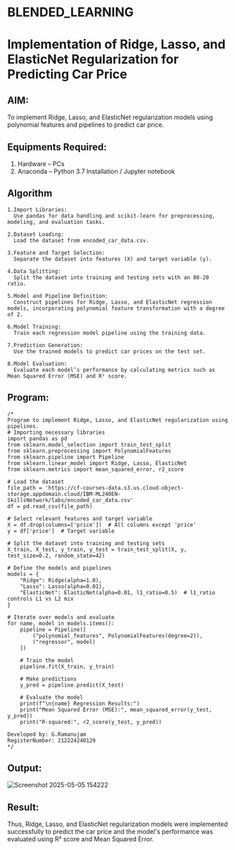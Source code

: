 # BLENDED_LEARNING
# Implementation of Ridge, Lasso, and ElasticNet Regularization for Predicting Car Price

## AIM:
To implement Ridge, Lasso, and ElasticNet regularization models using polynomial features and pipelines to predict car price.

## Equipments Required:
1. Hardware – PCs
2. Anaconda – Python 3.7 Installation / Jupyter notebook

## Algorithm
```
1.Import Libraries:
  Use pandas for data handling and scikit-learn for preprocessing, modeling, and evaluation tasks.

2.Dataset Loading:
  Load the dataset from encoded_car_data.csv.

3.Feature and Target Selection:
  Separate the dataset into features (X) and target variable (y).

4.Data Splitting:
  Split the dataset into training and testing sets with an 80-20 ratio.

5.Model and Pipeline Definition:
  Construct pipelines for Ridge, Lasso, and ElasticNet regression models, incorporating polynomial feature transformation with a degree of 2.

6.Model Training:
  Train each regression model pipeline using the training data.

7.Prediction Generation:
  Use the trained models to predict car prices on the test set.

8.Model Evaluation:
  Evaluate each model’s performance by calculating metrics such as Mean Squared Error (MSE) and R² score.
```
## Program:
```
/*
Program to implement Ridge, Lasso, and ElasticNet regularization using pipelines.
# Importing necessary libraries
import pandas as pd
from sklearn.model_selection import train_test_split
from sklearn.preprocessing import PolynomialFeatures
from sklearn.pipeline import Pipeline
from sklearn.linear_model import Ridge, Lasso, ElasticNet
from sklearn.metrics import mean_squared_error, r2_score

# Load the dataset
file_path = 'https://cf-courses-data.s3.us.cloud-object-storage.appdomain.cloud/IBM-ML240EN-SkillsNetwork/labs/encoded_car_data.csv'
df = pd.read_csv(file_path)

# Select relevant features and target variable
X = df.drop(columns=['price'])  # All columns except 'price'
y = df['price']  # Target variable

# Split the dataset into training and testing sets
X_train, X_test, y_train, y_test = train_test_split(X, y, test_size=0.2, random_state=42)

# Define the models and pipelines
models = {
    "Ridge": Ridge(alpha=1.0),
    "Lasso": Lasso(alpha=0.01),
    "ElasticNet": ElasticNet(alpha=0.01, l1_ratio=0.5)  # l1_ratio controls L1 vs L2 mix
}

# Iterate over models and evaluate
for name, model in models.items():
    pipeline = Pipeline([
        ("polynomial_features", PolynomialFeatures(degree=2)),
        ("regressor", model)
    ])
    
    # Train the model
    pipeline.fit(X_train, y_train)
    
    # Make predictions
    y_pred = pipeline.predict(X_test)
    
    # Evaluate the model
    print(f"\n{name} Regression Results:")
    print("Mean Squared Error (MSE):", mean_squared_error(y_test, y_pred))
    print("R-squared:", r2_score(y_test, y_pred))

Developed by: G.Ramanujam
RegisterNumber: 212224240129 
*/
```

## Output:
![Screenshot 2025-05-05 154222](https://github.com/user-attachments/assets/24d99f35-b321-4172-8e19-6c32617cdd6c)



## Result:
Thus, Ridge, Lasso, and ElasticNet regularization models were implemented successfully to predict the car price and the model's performance was evaluated using R² score and Mean Squared Error.
